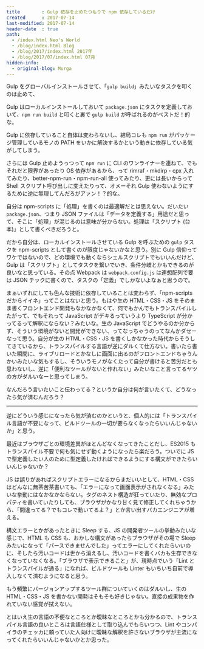 ```yaml
---
title        : Gulp 依存を止めたつもりで npm 依存しているだけ
created      : 2017-07-14
last-modified: 2017-07-14
header-date  : true
path:
  - /index.html Neo's World
  - /blog/index.html Blog
  - /blog/2017/index.html 2017年
  - /blog/2017/07/index.html 07月
hidden-info:
  - original-blog: Murga
---
```


Gulp をグローバルインストールさせて、「`gulp build`」みたいなタスクを叩くのは止めて、

Gulp はローカルインストールしておいて `package.json` にタスクを定義しておいて、`npm run build` と叩くと裏で `gulp build` が呼ばれるのがベストだ！的な。

Gulp に依存していること自体は変わらないし、結局コレも `npm run` がパッケージ管理しているモノの PATH をいかに解決するかという動きに依存している気がしてしまう。

さらには Gulp 止めようっつって `npm run` に CLI のワンライナーを連ねて、でもそれだと限界があったり OS 依存があるから、って rimraf・mkdirp・cpx 入れてみたり、better-npm-run・npm-run-all 使ってみたり、更には長いからって Shell スクリプト呼び出しに変えたりって、オメーそれ Gulp 使わないようにするために逆に無理してんだろがアァン！？的な。

自分は npm-scripts に「処理」を書くのは最適解だとは思えない。だいたい `package.json`、つまり JSON ファイルは「データを定義する」用途だと思って、そこに「処理」が混じるのは意味が分からない。処理は「スクリプト (台本)」として書くべきだろうと。

だから自分は、ローカルインストールさせている Gulp を呼ぶための `gulp` タスクを npm-scripts として書くのが限度じゃないかなと思う。別に Gulp 信仰ってワケではないので、どの環境でも動くならシェルスクリプトでもいいんだけど、Gulp は「スクリプト」としてタスクを繋いでいき、条件分岐とかもできるのが良いなと思っている。その点 Webpack は `webpack.config.js` は連想配列で要は JSON チックに書くので、タスクの「定義」でしかないよなぁと思うので。

まぁいずれにしても色んな技術に依存していることは変わらず、「npm-scripts だからイイネ」ってことはないと思う。もはや生の HTML・CSS・JS をそのまま書くフロントエンド開発もなかなかなくて、何でもかんでもトランスパイルしたがって、でもそれって JavaScript がデキるっていうより TypeScript が分かってるって解釈にならない？みたいな。生の JavaScript でどうやるのか分からず、そういう環境がないと開発ができない、ってなっちゃうのってなんかダセーなって思う。自分が生の HTML・CSS・JS を書くしかなかった時代からそうしてきているから、トランスパイルする言語が逆にダルくて仕方ない。書いたら書いた瞬間に、ライブリロードとかなしに画面に出るのがフロントエンドちゃうんかいみたいな気もするし、そういうモノがなくたって自分が書けると苦労だとも思わないし、逆に「便利なツールがないと作れない」みたいなこと言ってるヤツの方がダルいなーと思ってしまう。

なんだろう言いたいこと伝わってる？というか自分は何が言いたくて、どうなったら気が済むんだろう？

---

逆にどういう感じになったら気が済むのかというと、個人的には「トランスパイル言語が不要になって、ビルドツールの一切が要らなくなったらいいんじゃないか」と思う。

最近はブラウザごとの環境差異がほとんどなくなってきたことだし、ES2015 もトランスパイル不要で何も気にせず動くようになったら楽だろう。ついでに JS で型定義したい人のために型定義したければできるようにする構文ができたらいいんじゃないか？

JS は誤りがあればスクリプトエラーになるからまだいいとして、HTML・CSS はどんなに無茶苦茶書いても、「エラーになって画面表示がされなくなる」みたいな挙動にはなかなかならない。タグのネスト構造が狂っていたり、無効なプロパティを書いていたりしても、ブラウザがかなり甘く見て修正してくれちゃうから、「間違ってる？でもコレで動いてるよ？」とか言い出すバカエンジニアが増える。

構文エラーとかがあったときに Sleep する、JS の開発者ツールの挙動みたいな感じで、HTML も CSS も、おかしな構文があったらブラウザがその場で Sleep みたいになって「パースできませんでした」ってエラーにしてくれたらいいのに、そしたら汚いコードは世から消えるし、汚いコードを書くバカも生存できなくなっていなくなる。「ブラウザで表示できること」が、現時点でいう「Lint とトランスパイルが通る」になれば、ビルドツールも Linter もいちいち自前で導入しなくて済むようになると思う。

もう頻繁にバージョンアップするツール群についていくのはダルいし、生の HTML・CSS・JS を書かない開発はそもそも好きじゃない。直接の成果物を作れていない感覚が拭えない。

とはいえ生の言語の不便なところとか曖昧なところとかも分かるので、トランスパイル言語の良いところは言語仕様として取り込んでもらいつつ、Lint やコンパイラのチェッカに頼っていた人向けに曖昧な解釈を許さないブラウザが主流になってくれたらいいんじゃないかとか思った。
